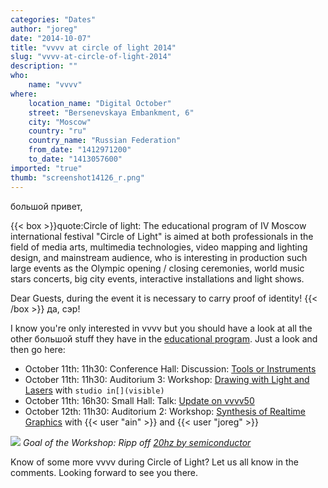 ```yaml
---
categories: "Dates"
author: "joreg"
date: "2014-10-07"
title: "vvvv at circle of light 2014"
slug: "vvvv-at-circle-of-light-2014"
description: ""
who: 
    name: "vvvv"
where: 
    location_name: "Digital October"
    street: "Bersenevskaya Embankment, 6"
    city: "Moscow"
    country: "ru"
    country_name: "Russian Federation"
    from_date: "1412971200"
    to_date: "1413057600"
imported: "true"
thumb: "screenshot14126_r.png"
---
```



большой привет,

{{< box >}}quote:Circle of light:
The educational program of IV Moscow international festival "Circle of Light" is aimed at both professionals in the field of media arts, multimedia technologies, video mapping and lighting design, and mainstream audience, who is interesting in production such large events as the Olympic opening / closing ceremonies, world music stars concerts, big city events, interactive installations and light shows.

Dear Guests, during the event it is necessary to carry proof of identity!
{{< /box >}}
да, сэр!

I know you're only interested in vvvv but you should have a look at all the other большой stuff they have in the [educational program](http://lightfest.ru/en/educational-program). Just a look and then go here:
* October 11th: 11h30: Conference Hall: Discussion: [Tools or Instruments](http://lightfest.ru/en/educational-program/11th-october/digital-october/conference-hall/orudiya-ili-instrumenty-joreg-markus-els-filip-voprosy-i-otvety/)
* October 11th: 11h30: Auditorium 3: Workshop: [Drawing with Light and Lasers](http://lightfest.ru/en/educational-program/11th-october/digital-october/auditorium-4/risuem-svetom-i-lazerami-invisible/) with `studio in[](visible)`
* October 11th: 16h30: Small Hall: Talk: [Update on vvvv50](http://lightfest.ru/en/educational-program/11th-october/digital-october/small-hall/vvvv-next-joreg-voprosy-i-otvety/)
* October 12th: 11h30: Auditorium 2: Workshop: [Synthesis of Realtime Graphics](http://lightfest.ru/en/educational-program/12th-october/digital-october/auditorium-3/sintez-grafiki-v-realnom-vremeni-na-platforme-vvvv-s-primeneniem-avtorskih-dx11-shejderov-joreg-x-stain/) with {{< user "ain" >}} and {{< user "joreg" >}}

![](screenshot14126_r.png)
*Goal of the Workshop: Ripp off [20hz by semiconductor](http://semiconductorfilms.com/art/20hz)*

Know of some more vvvv during Circle of Light? Let us all know in the comments. Looking forward to see you there. 